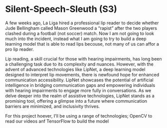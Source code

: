 # Silent-Speech-Sleuth (S3)

A few weeks ago, La Liga hired a professional lip reader to decide whether Jude Bellingham called Mason Greenwood a “rapist” after the two players clashed during a football (not soccer) match.
Now I am not going to look much into the incident, instead what I am going to try to build a deep learning model that is able to read lips becouse, not many of us can affor a pro lip reader.

Lip reading, a skill crucial for those with hearing impairments, has long been a challenging task due to its complexity and nuances. However, with the advent of advanced technologies like LipNet, a deep learning model designed to interpret lip movements, there is newfound hope for enhanced communication accessibility. LipNet showcases the potential of artificial intelligence in bridging communication gaps and empowering individuals with hearing impairments to engage more fully in conversations. As we delve deeper into the realm of assistive technologies, LipNet stands as a promising tool, offering a glimpse into a future where communication barriers are minimized, and inclusivity thrives.

For this project hoever, I'll be using a range of technologies; OpenCV to read our videos anf TensorFlow to build the model
